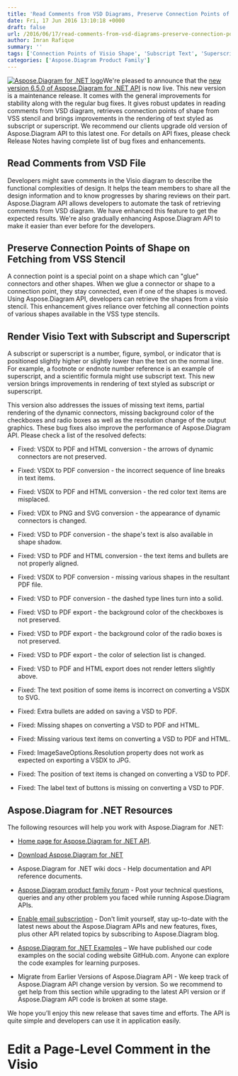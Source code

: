 ```yaml
---
title: 'Read Comments from VSD Diagrams, Preserve Connection Points of Shape and Render Subscript or Superscript Text using Aspose.Diagram for .NET 6.5.0'
date: Fri, 17 Jun 2016 13:10:18 +0000
draft: false
url: /2016/06/17/read-comments-from-vsd-diagrams-preserve-connection-points-of-shape-and-render-subscript-or-superscript-text-using-aspose.diagram-for-.net-6.5.0/
author: Imran Rafique
summary: ''
tags: ['Connection Points of Visio Shape', 'Subscript Text', 'Superscript Text', 'Visio Shapes', 'Visio comments']
categories: ['Aspose.Diagram Product Family']
---
```


[![Aspose.Diagram for .NET logo][1]](https://blog.aspose.com/wp-content/uploads/sites/2/2013/06/aspose-Diagram-for-net_100.png)We're pleased to announce that the [new version 6.5.0 of Aspose.Diagram for .NET API][2] is now live. This new version is a maintenance release. It comes with the general improvements for stability along with the regular bug fixes. It gives robust updates in reading comments from VSD diagram, retrieves connection points of shape from VSS stencil and brings improvements in the rendering of text styled as subscript or superscript. We recommend our clients upgrade old version of Aspose.Diagram API to this latest one. For details on API fixes, please check Release Notes having complete list of bug fixes and enhancements.

## Read Comments from VSD File

Developers might save comments in the Visio diagram to describe the functional complexities of design. It helps the team members to share all the design information and to know progresses by sharing reviews on their part. Aspose.Diagram API allows developers to automate the task of retrieving comments from VSD diagram. We have enhanced this feature to get the expected results. We're also gradually enhancing Aspose.Diagram API to make it easier than ever before for the developers.

## Preserve Connection Points of Shape on Fetching from VSS Stencil

A connection point is a special point on a shape which can "glue" connectors and other shapes. When we glue a connector or shape to a connection point, they stay connected, even if one of the shapes is moved. Using Aspose.Diagram API, developers can retrieve the shapes from a visio stencil. This enhancement gives reliance over fetching all connection points of various shapes available in the VSS type stencils.

## Render Visio Text with Subscript and Superscript

A subscript or superscript is a number, figure, symbol, or indicator that is positioned slightly higher or slightly lower than the text on the normal line. For example, a footnote or endnote number reference is an example of superscript, and a scientific formula might use subscript text. This new version brings improvements in rendering of text styled as subscript or superscript.

This version also addresses the issues of missing text items, partial rendering of the dynamic connectors, missing background color of the checkboxes and radio boxes as well as the resolution change of the output graphics. These bug fixes also improve the performance of Aspose.Diagram API. Please check a list of the resolved defects:

*   Fixed: VSDX to PDF and HTML conversion - the arrows of dynamic connectors are not preserved.
    
*   Fixed: VSDX to PDF conversion - the incorrect sequence of line breaks in text items.
    
*   Fixed: VSDX to PDF and HTML conversion - the red color text items are misplaced.
    
*   Fixed: VDX to PNG and SVG conversion - the appearance of dynamic connectors is changed.
    
*   Fixed: VSD to PDF conversion - the shape's text is also available in shape shadow.
    
*   Fixed: VSD to PDF and HTML conversion - the text items and bullets are not properly aligned.
    
*   Fixed: VSDX to PDF conversion - missing various shapes in the resultant PDF file.
    
*   Fixed: VSD to PDF conversion - the dashed type lines turn into a solid.
    
*   Fixed: VSD to PDF export - the background color of the checkboxes is not preserved.
    
*   Fixed: VSD to PDF export - the background color of the radio boxes is not preserved.
    
*   Fixed: VSD to PDF export - the color of selection list is changed.
    
*   Fixed: VSD to PDF and HTML export does not render letters slightly above.
    
*   Fixed: The text position of some items is incorrect on converting a VSDX to SVG.
    
*   Fixed: Extra bullets are added on saving a VSD to PDF.
    
*   Fixed: Missing shapes on converting a VSD to PDF and HTML.
    
*   Fixed: Missing various text items on converting a VSD to PDF and HTML.
    
*   Fixed: ImageSaveOptions.Resolution property does not work as expected on exporting a VSDX to JPG.
    
*   Fixed: The position of text items is changed on converting a VSD to PDF.
    
*   Fixed: The label text of buttons is missing on converting a VSD to PDF.
    

## Aspose.Diagram for .NET Resources

The following resources will help you work with Aspose.Diagram for .NET:

*   [Home page for Aspose.Diagram for .NET API][3].
    
*   [Download Aspose.Diagram for .NET][4]
    
*   Aspose.Diagram for .NET wiki docs - Help documentation and API reference documents.
    
*   [Aspose.Diagram product family forum][5] - Post your technical questions, queries and any other problem you faced while running Aspose.Diagram APIs.
    
*   [Enable email subscription][6] - Don't limit yourself, stay up-to-date with the latest news about the Aspose.Diagram APIs and new features, fixes, plus other API related topics by subscribing to Aspose.Diagram blog.
    
*   [Aspose.Diagram for .NET Examples][7] – We have published our code examples on the social coding website GitHub.com. Anyone can explore the code examples for learning purposes.
    
*   Migrate from Earlier Versions of Aspose.Diagram API - We keep track of Aspose.Diagram API change version by version. So we recommend to get help from this section while upgrading to the latest API version or if Aspose.Diagram API code is broken at some stage.
    

We hope you’ll enjoy this new release that saves time and efforts. The API is quite simple and developers can use it in application easily.

# Edit a Page-Level Comment in the Visio




[1]: https://blog.aspose.com/wp-content/uploads/sites/2/2013/06/aspose-Diagram-for-net_100.png "Aspose.Diagram for .NET logo"
[2]: http://www.aspose.com/downloads/diagram/net/new-releases/aspose.diagram-for-.net-6.5.0/
[3]: https://products.aspose.com/diagram
[4]: http://www.aspose.com/community/files/51/.net-components/aspose.diagram-for-.net/default.aspx
[5]: http://www.aspose.com/community/forums/aspose.diagram-product-family/489/showforum.aspx
[6]: https://blog.aspose.com/
[7]: https://github.com/asposediagram/Aspose_diagram_NET




